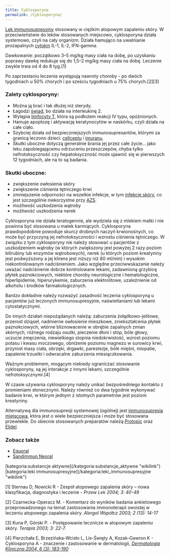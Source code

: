 ```yaml
---
title: Cyklosporyna
permalink: /Cyklosporyna/
---
```


[Lek immunosupresyjny](/Leki_immunosupresyjne "wikilink") stosowany w ciężkim atopowym zapaleniu skóry. W przeciwieństwie do leków stosowanych miejscowo, cyklosporyna działa systemowo, czyli na cały organizm. Działa hamująco na uwalnianie prozapalnych [cytokin](/cytokiny "wikilink") IL-1, IL-2, IFN-gamma.

Dawkowanie: początkowo 3–5 mg/kg masy ciała na dobę, po uzyskaniu poprawy dawkę redukuje się do 1,5–2 mg/kg masy ciała na dobę. Leczenie zwykle trwa od 4 do 8 tyg.[1]

Po zaprzestaniu leczenia występują nawroty choroby - po dwóch tygodniach u 50% chorych i po sześciu tygodniach u 75% chorych.[2][3]

### Zalety cyklosporyny:

-   Można ją brać i tak dłużej niż sterydy.
-   Łagodzi [świąd](/świąd "wikilink"), bo działa na interleukinę 2.
-   Wytępia [limfocyty T](/limfocyty_T "wikilink"), która są podłożem reakcji IV typu, opóźnionych.
-   Hamuje apoptozę i aktywację keratynocytów w naskórku, czyli działa na całe ciało.
-   Szybciej działa od bezpieczniejszych immunosupresantów, którymi za granicą leczono dzieci: [cellceptu](/cellcept "wikilink") i [imuranu](/imuran "wikilink").
-   Skutki uboczne dotyczą generalnie brania jej przez całe życie... jako leku zapobiegającemu odrzuceniu przeszczepów, chyba tylko nefrotoksyczność czy hepatoksyczność może ujawnić się w pierwszych 12 tygodniach, ale na to są badania.

### Skutki uboczne:

-   zwiększenie owłosienia skóry
-   zwiększenie ciśnienia tętniczego krwi
-   zmniejszenie odporności na wszelkie infekcje, w tym [infekcje skóry](/Infekcja_skóry "wikilink"), co jest szczególnie niekorzystne przy [AZS](/Atopowe_zapalenie_skóry "wikilink").
-   możliwość uszkodzenia wątroby
-   możliwość uszkodzenia nerek

Cyklosporyna nie działa teratogennie, ale wydziela się z mlekiem matki i nie powinna być stosowana u matek karmiących. Cyklosporyna prawdopodobnie powoduje skurcz drobnych naczyń krwionośnych, co może być przyczyną jej nefrotoksyczności i wzrostu ciśnienia tętniczego. W związku z tym cyklosporyny nie należy stosować u pacjentów z uszkodzeniem wątroby (w których zwiększony jest powyżej 2 razy poziom bilirubiny lub enzymów wątrobowych), nerek (u których poziom kreatyniny jest podwyższony a jej klirens jest niższy niż 80 ml/min) i wysokim niekontrolowanym nadciśnieniem. Jako względne przeciwwskazanie należy uważać nadciśnienie dobrze kontrolowane lekami, zadawnioną grzybicę płytek paznokciowych, niektóre choroby neurologiczne i hematologiczne, hiperlipidemie, hiperurykemie, zaburzenia elektrolitowe, uzależnienie od alkoholu i środków farmakologicznych.

Bardzo dokładnie należy rozważyć zasadność leczenia cyklosporyną u pacjentów już leczonych immunosupresyjnie, naświetlaniami lub lekami cytostatycznymi.

Do innych działań niepożądanych należą: zaburzenia żołądkowo-jelitowe, przerost dziąseł, nadmierne owłosienie mieszkowe, zniekształcenia płytek paznokciowych, wtórne bliznowacenie w obrębie zapalnych zmian skórnych, różnego rodzaju osutki, pieczenie dłoni i stóp, bóle głowy, uczucie zmęczenia, niewielkiego stopnia niedokrwistość, wzrost poziomu potasu i kwasu moczowego, obniżenie poziomu magnezu w surowicy krwi, przyrost masy ciała, obrzęki, drgawki, parestezje, bóle mięśni, miopatie, zapalenie trzustki i odwracalne zaburzenia miesiączkowania.

Ważnym problemem, mogącym niekiedy ograniczać stosowanie cyklosporyny, są jej interakcje z innymi lekami, szczególnie nefrotoksycznymi.[4]

W czasie używania cyklosporyny należy unikać bezpośredniego kontaktu z promieniami słonecznymi. Należy również co dwa tygodnie wykonywać badanie krwi, w którym jednym z istotnych parametrów jest poziom kreatyniny.

Alternatywą dla immunosupresji systemowej (ogólnej) jest [immunosupresja miejscowa](/Immunosupresja_miejscowa "wikilink"), która jest o wiele bezpieczniejsza i może być stosowana przewlekle. Do obecnie stosowanych preparatów należą [Protopic](/Protopic "wikilink") oraz [Elidel](/Elidel "wikilink").

### Zobacz także

-   [Equoral](/Equoral "wikilink")
-   [Sandimmun Neoral](/Sandimmun_Neoral "wikilink")

<references />
[kategoria:substancje aktywne](/kategoria:substancje_aktywne "wikilink") [kategoria:leki immunosupresyjne](/kategoria:leki_immunosupresyjne "wikilink")

[1] Sternau D, Nowicki R - Zespół atopowego zapalenia skóry – nowa klasyfikacja, diagnostyka i leczenie - *Przew Lek 2004; 3: 40-49*

[2] Czarnecka-Operacz M. - Komentarz do wyników badania ankietowego przeprowadzonego na temat zastosowania immonoterapii swoistej w leczeniu atopowego zapalenia skóry. *Alergol Współcz 2003; 2 (13): 14-17*

[3] Kuna P, Górski P. - Postępowanie lecznicze w atopowym zapaleniu skóry. *Terapia 2003; 3: 22-7.*

[4] Pierzchała E, Brzezińska-Wcisło L, Lis-Święty A, Kozak-Gawron K - Cyklosporyna A - znaczenie i zastosowanie w dermatologii, [*Dermatologia Kliniczna 2004, 6 (3): 183-190*](http://cornetis.pl/pliki/DK/2004/3/DK_2004_3_183.pdf)